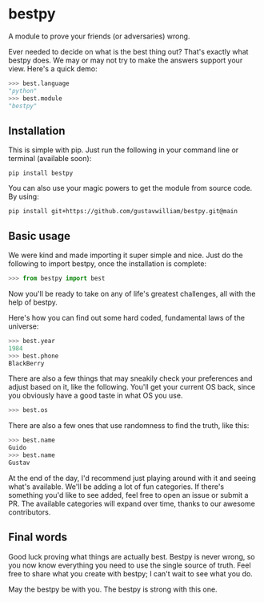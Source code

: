 # bestpy
A module to prove your friends (or adversaries) wrong.

Ever needed to decide on what is the best thing out? That's exactly what bestpy does.
We may or may not try to make the answers support your view. Here's a quick demo:

```python
>>> best.language
"python"
>>> best.module
"bestpy"
```

## Installation
This is simple with pip. Just run the following in your command line or terminal (available soon):

```
pip install bestpy
```

You can also use your magic powers to get the module from source code. 
By using: 

```
pip install git+https://github.com/gustavwilliam/bestpy.git@main
```

## Basic usage
We were kind and made importing it super simple and nice. Just do the following to import bestpy, once the installation is complete:

```python
>>> from bestpy import best
```

Now you'll be ready to take on any of life's greatest challenges, all with the help of bestpy.

Here's how you can find out some hard coded, fundamental laws of the universe:

```py
>>> best.year
1984
>>> best.phone
BlackBerry
```

There are also a few things that may sneakily check your preferences and adjust based on it, like the following.
You'll get your current OS back, since you obviously have a good taste in what OS you use.

```python
>>> best.os
```

There are also a few ones that use randomness to find the truth, like this:

```py
>>> best.name
Guido
>>> best.name
Gustav
```

At the end of the day, I'd recommend just playing around with it and seeing what's available.
We'll be adding a lot of fun categories. If there's something you'd like to see added,
feel free to open an issue or submit a PR. The available categories will expand over time,
thanks to our awesome contributors.

## Final words
Good luck proving what things are actually best. Bestpy is never wrong,
so you now know everything you need to use the single source of truth. 
Feel free to share what you create with bestpy; I can't wait to see what you do.

May the bestpy be with you. The bestpy is strong with this one.
